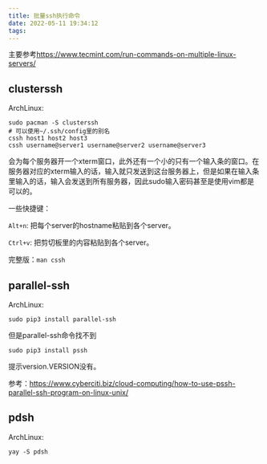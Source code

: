 ```yaml
---
title: 批量ssh执行命令
date: 2022-05-11 19:34:12
tags:
---
```


主要参考<https://www.tecmint.com/run-commands-on-multiple-linux-servers/>

## clusterssh

ArchLinux:

```shell
sudo pacman -S clusterssh
# 可以使用~/.ssh/config里的别名
cssh host1 host2 host3
cssh username@server1 username@server2 username@server3 
```

会为每个服务器开一个xterm窗口，此外还有一个小的只有一个输入条的窗口。在服务器对应的xterm输入的话，输入就只发送到这台服务器上，但是如果在输入条里输入的话，输入会发送到所有服务器，因此sudo输入密码甚至是使用vim都是可以的。

一些快捷键：

`Alt+n`: 把每个server的hostname粘贴到各个server。

`Ctrl+v`: 把剪切板里的内容粘贴到各个server。

完整版：`man cssh`

## parallel-ssh

ArchLinux:

```shell
sudo pip3 install parallel-ssh
```

但是parallel-ssh命令找不到

```shell
sudo pip3 install pssh
```

提示version.VERSION没有。

参考：<https://www.cyberciti.biz/cloud-computing/how-to-use-pssh-parallel-ssh-program-on-linux-unix/>

## pdsh

ArchLinux:

```shell
yay -S pdsh
```
